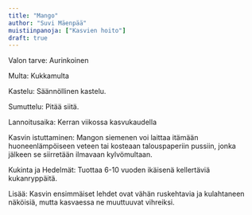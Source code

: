 ```yaml
---
title: "Mango"
author: "Suvi Mäenpää"
muistiinpanoja: ["Kasvien hoito"]
draft: true
---
```


Valon tarve: Aurinkoinen

Multa: Kukkamulta

Kastelu: Säännöllinen kastelu.

Sumuttelu: Pitää siitä.

Lannoitusaika: Kerran viikossa kasvukaudella

Kasvin istuttaminen: Mangon siemenen voi laittaa itämään huoneenlämpöiseen veteen tai kosteaan talouspaperiin pussiin, jonka jälkeen se siirretään ilmavaan kylvömultaan. 

Kukinta ja Hedelmät: Tuottaa 6-10 vuoden ikäisenä kellertäviä kukanryppäitä.

Lisää: Kasvin ensimmäiset lehdet ovat vähän ruskehtavia ja kulahtaneen näköisiä, mutta kasvaessa ne muuttuuvat vihreiksi. 

